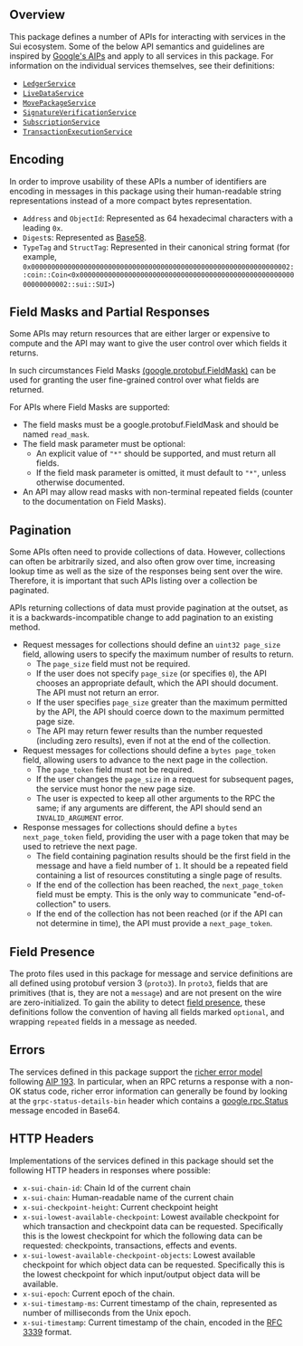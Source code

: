 ## Overview
This package defines a number of APIs for interacting with services in the Sui
ecosystem. Some of the below API semantics and guidelines are inspired by
[Google's AIPs](https://google.aip.dev/) and apply to all services in this
package. For information on the individual services themselves, see their
definitions:

- [`LedgerService`](./ledger_service.proto)
- [`LiveDataService`](./live_data_service.proto)
- [`MovePackageService`](./move_package_service.proto.proto)
- [`SignatureVerificationService`](./signature_verification_service.proto)
- [`SubscriptionService`](./subscription_service.proto.proto)
- [`TransactionExecutionService`](./transaction_execution_service.proto.proto)

## Encoding
In order to improve usability of these APIs a number of identifiers are
encoding in messages in this package using their human-readable string
representations instead of a more compact bytes representation.

- `Address` and `ObjectId`: Represented as 64 hexadecimal characters with a
  leading `0x`.
- `Digest`s: Represented as
  [Base58](https://learnmeabitcoin.com/technical/keys/base58/).
- `TypeTag` and `StructTag`: Represented in their canonical string format (for
  example,
  `0x0000000000000000000000000000000000000000000000000000000000000002::coin::Coin<0x0000000000000000000000000000000000000000000000000000000000000002::sui::SUI>`)

## Field Masks and Partial Responses
Some APIs may return resources that are either larger or expensive to compute
and the API may want to give the user control over which fields it returns.

In such circumstances Field Masks
[(google.protobuf.FieldMask)](../../../google/protobuf/field_mask.proto) can be
used for granting the user fine-grained control over what fields are returned.

For APIs where Field Masks are supported:

- The field masks must be a google.protobuf.FieldMask and should be named
  `read_mask`.
- The field mask parameter must be optional:
    - An explicit value of `"*"` should be supported, and must return all
      fields.
    - If the field mask parameter is omitted, it must default to `"*"`, unless
      otherwise documented.
- An API may allow read masks with non-terminal repeated fields (counter to the
  documentation on Field Masks).

## Pagination
Some APIs often need to provide collections of data. However, collections can
often be arbitrarily sized, and also often grow over time, increasing lookup
time as well as the size of the responses being sent over the wire. Therefore,
it is important that such APIs listing over a collection be paginated.

APIs returning collections of data must provide pagination at the outset, as it
is a backwards-incompatible change to add pagination to an existing method.

- Request messages for collections should define an `uint32 page_size` field,
  allowing users to specify the maximum number of results to return.
    - The `page_size` field must not be required.
    - If the user does not specify `page_size` (or specifies `0`), the API
      chooses an appropriate default, which the API should document. The API
      must not return an error.
    - If the user specifies `page_size` greater than the maximum permitted by
      the API, the API should coerce down to the maximum permitted page size.
    - The API may return fewer results than the number requested (including
      zero results), even if not at the end of the collection.
- Request messages for collections should define a `bytes page_token` field,
  allowing users to advance to the next page in the collection.
    - The `page_token` field must not be required.
    - If the user changes the `page_size` in a request for subsequent pages,
      the service must honor the new page size.
    - The user is expected to keep all other arguments to the RPC the same; if
      any arguments are different, the API should send an `INVALID_ARGUMENT`
      error.
- Response messages for collections should define a `bytes next_page_token`
  field, providing the user with a page token that may be used to retrieve the
  next page.
    - The field containing pagination results should be the first field in the
      message and have a field number of `1`. It should be a repeated field
      containing a list of resources constituting a single page of results.
    - If the end of the collection has been reached, the `next_page_token`
      field must be empty. This is the only way to communicate
      "end-of-collection" to users.
    - If the end of the collection has not been reached (or if the API can not
      determine in time), the API must provide a `next_page_token`.

## Field Presence
The proto files used in this package for message and service definitions are
all defined using protobuf version 3 (`proto3`). In `proto3`, fields that are
primitives (that is, they are not a `message`) and are not present on the wire
are zero-initialized. To gain the ability to detect [field
presence](https://github.com/protocolbuffers/protobuf/blob/main/docs/field_presence.md),
these definitions follow the convention of having all fields marked `optional`,
and wrapping `repeated` fields in a message as needed.

## Errors
The services defined in this package support the [richer error
model](https://grpc.io/docs/guides/error/#richer-error-model) following [AIP
193](https://google.aip.dev/193). In particular, when an RPC returns a response
with a non-OK status code, richer error information can generally be found by
looking at the `grpc-status-details-bin` header which contains a
[google.rpc.Status](https://github.com/googleapis/googleapis/blob/master/google/rpc/status.proto)
message encoded in Base64.

## HTTP Headers
Implementations of the services defined in this package should set the
following HTTP headers in responses where possible:

- `x-sui-chain-id`: Chain Id of the current chain
- `x-sui-chain`: Human-readable name of the current chain
- `x-sui-checkpoint-height`: Current checkpoint height
- `x-sui-lowest-available-checkpoint`: Lowest available checkpoint for which
  transaction and checkpoint data can be requested. Specifically this is the
  lowest checkpoint for which the following data can be requested: checkpoints,
  transactions, effects and events.
- `x-sui-lowest-available-checkpoint-objects`: Lowest available checkpoint for
  which object data can be requested. Specifically this is the lowest
  checkpoint for which input/output object data will be available.
- `x-sui-epoch`: Current epoch of the chain.
- `x-sui-timestamp-ms`: Current timestamp of the chain, represented as number
  of milliseconds from the Unix epoch.
- `x-sui-timestamp`: Current timestamp of the chain, encoded in the
  [RFC 3339](https://www.ietf.org/rfc/rfc3339.txt) format.
